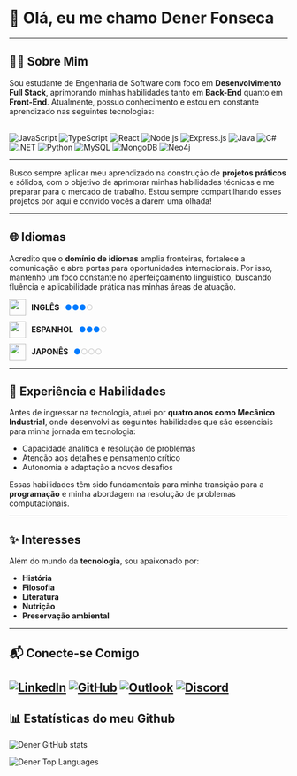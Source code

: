 # 👋 Olá, eu me chamo Dener Fonseca

---

## 🧑‍💻 Sobre Mim
Sou estudante de Engenharia de Software com foco em **Desenvolvimento Full Stack**, aprimorando minhas habilidades tanto em **Back-End** quanto em **Front-End**. Atualmente, possuo conhecimento e estou em constante aprendizado nas seguintes tecnologias:

<div style="display: inline-block"><br/>
  <img alt="JavaScript" src="https://img.shields.io/badge/JavaScript-F7DF1E?style=for-the-badge&logo=javascript&logoColor=black"/>
  <img alt="TypeScript" src="https://img.shields.io/badge/TypeScript-3178C6?style=for-the-badge&logo=typescript&logoColor=white"/>
  <img alt="React" src="https://img.shields.io/badge/React-20232A?style=for-the-badge&logo=react&logoColor=61DAFB"/>
  <img alt="Node.js" src="https://img.shields.io/badge/Node.js-339933?style=for-the-badge&logo=nodedotjs&logoColor=white"/>
  <img alt="Express.js" src="https://img.shields.io/badge/Express.js-000000?style=for-the-badge&logo=express&logoColor=white"/>
  <img alt="Java" src="https://img.shields.io/badge/Java-ED8B00?style=for-the-badge&logo=openjdk&logoColor=white"/>
  <img alt="C#" src="https://img.shields.io/badge/C%23-239120?style=for-the-badge&logo=cs&logoColor=white"/>
  <img alt=".NET" src="https://img.shields.io/badge/.NET-512BD4?style=for-the-badge&logo=dotnet&logoColor=white"/>
  <img alt="Python" src="https://img.shields.io/badge/Python-3776AB?style=for-the-badge&logo=python&logoColor=white"/>
  <img alt="MySQL" src="https://img.shields.io/badge/Banco%20de%20Dados-003B57?style=for-the-badge&logo=mysql&logoColor=white"/>
  <img alt="MongoDB" src="https://img.shields.io/badge/MongoDB-47A248?style=for-the-badge&logo=mongodb&logoColor=white"/>
  <img alt="Neo4j" src="https://img.shields.io/badge/Neo4j-008CC1?style=for-the-badge&logo=neo4j&logoColor=white"/>
</div>

---

Busco sempre aplicar meu aprendizado na construção de **projetos práticos** e sólidos, com o objetivo de aprimorar minhas habilidades técnicas e me preparar para o mercado de trabalho. Estou sempre compartilhando esses projetos por aqui e convido vocês a darem uma olhada!

---

## 🌐 Idiomas
Acredito que o **domínio de idiomas** amplia fronteiras, fortalece a comunicação e abre portas para oportunidades internacionais. Por isso, mantenho um foco constante no aperfeiçoamento linguístico, buscando fluência e aplicabilidade prática nas minhas áreas de atuação.

<div align="left">

  <!-- Inglês -->
  <div style="display: flex; align-items: center; margin-bottom: 10px;">
    <img src="https://cdn.jsdelivr.net/gh/hjnilsson/country-flags/svg/us.svg" width="30" style="margin-right: 10px;"/>
    <strong style="margin-right: 10px;">INGLÊS</strong>
    <span style="color: #007BFF;">●●●</span>
    <span style="color: #CCC;">○</span>
  </div>

  <!-- Espanhol -->
  <div style="display: flex; align-items: center; margin-bottom: 10px;">
    <img src="https://cdn.jsdelivr.net/gh/hjnilsson/country-flags/svg/es.svg" width="30" style="margin-right: 10px;"/>
    <strong style="margin-right: 10px;">ESPANHOL</strong>
    <span style="color: #007BFF;">●●●</span>
    <span style="color: #CCC;">○</span>
  </div>

  <!-- Japonês -->
  <div style="display: flex; align-items: center;">
    <img src="https://cdn.jsdelivr.net/gh/hjnilsson/country-flags/svg/jp.svg" width="30" style="margin-right: 10px;"/>
    <strong style="margin-right: 10px;">JAPONÊS</strong>
    <span style="color: #007BFF;">●</span>
    <span style="color: #CCC;">○○○</span>
  </div>

</div>

---

## 🔧 Experiência e Habilidades
Antes de ingressar na tecnologia, atuei por **quatro anos como Mecânico Industrial**, onde desenvolvi as seguintes habilidades que são essenciais para minha jornada em tecnologia:

- Capacidade analítica e resolução de problemas  
- Atenção aos detalhes e pensamento crítico  
- Autonomia e adaptação a novos desafios  

Essas habilidades têm sido fundamentais para minha transição para a **programação** e minha abordagem na resolução de problemas computacionais.

---

## ✨ Interesses
Além do mundo da **tecnologia**, sou apaixonado por:

- **História**
- **Filosofia**
- **Literatura**
- **Nutrição**
- **Preservação ambiental**

---

## 📬 Conecte-se Comigo

[![LinkedIn](https://img.shields.io/badge/-LinkedIn-0077B5?style=for-the-badge&logo=linkedin&logoColor=white)](https://www.linkedin.com/in/dener-fonseca)
[![GitHub](https://img.shields.io/badge/-GitHub-181717?style=for-the-badge&logo=github&logoColor=white)](https://github.com/dener-fonseca)
[![Outlook](https://img.shields.io/badge/-Outlook-0078D4?style=for-the-badge&logo=microsoft&logoColor=white)](mailto:darkx@hotmail.com.br)
[![Discord](https://img.shields.io/badge/-Discord-5865F2?style=for-the-badge&logo=discord&logoColor=white)](https://discordapp.com/users/denerfonseca1995)
---

## 📊 Estatísticas do meu Github

![Dener GitHub stats](https://github-readme-stats.vercel.app/api?username=Dener-Fonseca&show_icons=true&theme=tokyonight&border_color=FFFFFF)

![Dener Top Languages](https://github-readme-stats.vercel.app/api/top-langs/?username=Dener-Fonseca&layout=compact&show_icons=true&theme=tokyonight&border_color=FFFFFF)
